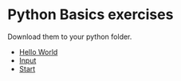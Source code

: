 # Python Basics exercises

Download them to your python folder.

- [Hello World](https://colab.research.google.com/github/vnannen/ucgmin01/blob/main/hello-world.py)
- [Input](https://colab.research.google.com/github/vnannen/ucgmin01/blob/main/input.py)
- [Start](https://colab.research.google.com/github/vnannen/ucgmin01/blob/main/start.ipynb)
